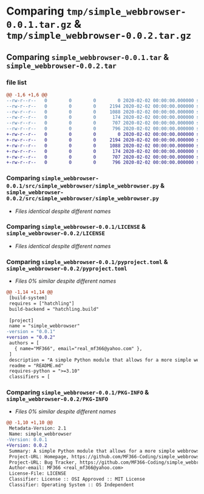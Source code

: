 # Comparing `tmp/simple_webbrowser-0.0.1.tar.gz` & `tmp/simple_webbrowser-0.0.2.tar.gz`

## Comparing `simple_webbrowser-0.0.1.tar` & `simple_webbrowser-0.0.2.tar`

### file list

```diff
@@ -1,6 +1,6 @@
--rw-r--r--   0        0        0        0 2020-02-02 00:00:00.000000 simple_webbrowser-0.0.1/src/simple_webbrowser/__init__,py
--rw-r--r--   0        0        0     2194 2020-02-02 00:00:00.000000 simple_webbrowser-0.0.1/src/simple_webbrowser/simple_webbrowser.py
--rw-r--r--   0        0        0     1088 2020-02-02 00:00:00.000000 simple_webbrowser-0.0.1/LICENSE
--rw-r--r--   0        0        0      174 2020-02-02 00:00:00.000000 simple_webbrowser-0.0.1/README.md
--rw-r--r--   0        0        0      707 2020-02-02 00:00:00.000000 simple_webbrowser-0.0.1/pyproject.toml
--rw-r--r--   0        0        0      796 2020-02-02 00:00:00.000000 simple_webbrowser-0.0.1/PKG-INFO
+-rw-r--r--   0        0        0        0 2020-02-02 00:00:00.000000 simple_webbrowser-0.0.2/src/simple_webbrowser/__init__,py
+-rw-r--r--   0        0        0     2194 2020-02-02 00:00:00.000000 simple_webbrowser-0.0.2/src/simple_webbrowser/simple_webbrowser.py
+-rw-r--r--   0        0        0     1088 2020-02-02 00:00:00.000000 simple_webbrowser-0.0.2/LICENSE
+-rw-r--r--   0        0        0      174 2020-02-02 00:00:00.000000 simple_webbrowser-0.0.2/README.md
+-rw-r--r--   0        0        0      707 2020-02-02 00:00:00.000000 simple_webbrowser-0.0.2/pyproject.toml
+-rw-r--r--   0        0        0      796 2020-02-02 00:00:00.000000 simple_webbrowser-0.0.2/PKG-INFO
```

### Comparing `simple_webbrowser-0.0.1/src/simple_webbrowser/simple_webbrowser.py` & `simple_webbrowser-0.0.2/src/simple_webbrowser/simple_webbrowser.py`

 * *Files identical despite different names*

### Comparing `simple_webbrowser-0.0.1/LICENSE` & `simple_webbrowser-0.0.2/LICENSE`

 * *Files identical despite different names*

### Comparing `simple_webbrowser-0.0.1/pyproject.toml` & `simple_webbrowser-0.0.2/pyproject.toml`

 * *Files 0% similar despite different names*

```diff
@@ -1,14 +1,14 @@
 [build-system]
 requires = ["hatchling"]
 build-backend = "hatchling.build"
 
 [project]
 name = "simple_webbrowser"
-version = "0.0.1"
+version = "0.0.2"
 authors = [
   { name="MF366", email="real_mf366@yahoo.com" },
 ]
 description = "A simple Python module that allows for a more simple webbrowser and script connection, based on standard webbrowser module."
 readme = "README.md"
 requires-python = ">=3.10"
 classifiers = [
```

### Comparing `simple_webbrowser-0.0.1/PKG-INFO` & `simple_webbrowser-0.0.2/PKG-INFO`

 * *Files 0% similar despite different names*

```diff
@@ -1,10 +1,10 @@
 Metadata-Version: 2.1
 Name: simple_webbrowser
-Version: 0.0.1
+Version: 0.0.2
 Summary: A simple Python module that allows for a more simple webbrowser and script connection, based on standard webbrowser module.
 Project-URL: Homepage, https://github.com/MF366-Coding/simple_webbrowser
 Project-URL: Bug Tracker, https://github.com/MF366-Coding/simple_webbrowser/issues
 Author-email: MF366 <real_mf366@yahoo.com>
 License-File: LICENSE
 Classifier: License :: OSI Approved :: MIT License
 Classifier: Operating System :: OS Independent
```

